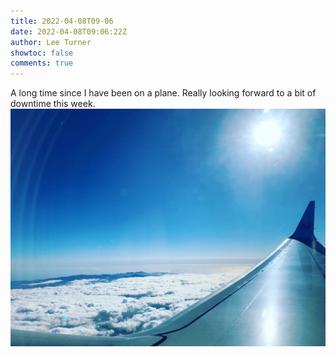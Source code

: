 ```yaml
---
title: 2022-04-08T09-06
date: 2022-04-08T09:06:22Z
author: Lee Turner
showtoc: false
comments: true
---
```


A long time since I have been on a plane. Really looking forward to a bit of downtime this week. ![](/img/x//1512356166390714370-FPz33cOXoAIViyw.jpg)

